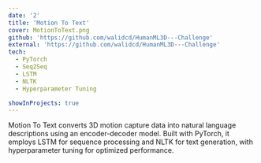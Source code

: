 ```yaml
---
date: '2'
title: 'Motion To Text'
cover: MotionToText.png
github: 'https://github.com/walidcd/HumanML3D---Challenge'
external: 'https://github.com/walidcd/HumanML3D---Challenge'
tech:
  - PyTorch
  - Seq2Seq
  - LSTM
  - NLTK
  - Hyperparameter Tuning

showInProjects: true
---
```


Motion To Text converts 3D motion capture data into natural language descriptions using an encoder-decoder model. Built with PyTorch, it employs LSTM for sequence processing and NLTK for text generation, with hyperparameter tuning for optimized performance.
